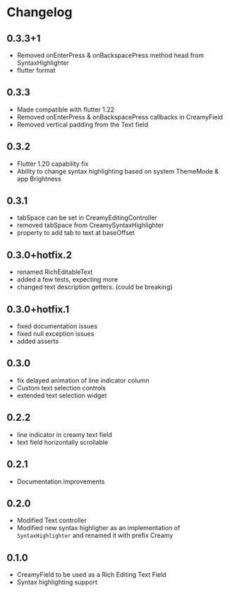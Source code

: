 # Changelog

## 0.3.3+1

- Removed onEnterPress & onBackspacePress method head from SyntaxHighlighter
- flutter format

## 0.3.3

- Made compatible with flutter 1.22
- Removed onEnterPress & onBackspacePress callbacks in CreamyField
- Removed vertical padding from the Text field

## 0.3.2

- Flutter 1.20 capability fix
- Ability to change syntax highlighting based on system ThemeMode & app Brightness

## 0.3.1

- tabSpace can be set in CreamyEditingController
- removed tabSpace from CreamySyntaxHighlighter
- property to add tab to text at baseOffset

## 0.3.0+hotfix.2

- renamed RichEditableText
- added a few tests, expecting more
- changed text description getters. (could be breaking)

## 0.3.0+hotfix.1

- fixed documentation issues
- fixed null exception issues
- added asserts

## 0.3.0

- fix delayed animation of line indicator column
- Custom text selection controls
- extended text selection widget

## 0.2.2

- line indicator in creamy text field
- text field horizontally scrollable

## 0.2.1

- Documentation improvements

## 0.2.0

- Modified Text controller
- Modified new syntax highligher as an implementation of `SyntaxHighlighter` and renamed it with prefix Creamy

## 0.1.0

- CreamyField to be used as a Rich Editing Text Field
- Syntax highlighting support
